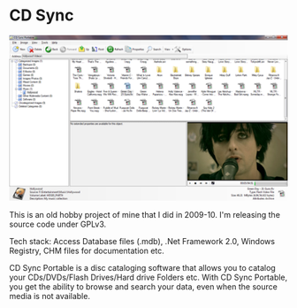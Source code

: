 # CD Sync

![](ScreenCaps/screenshot1_large.png)

This is an old hobby project of mine that I did in 2009-10. I'm releasing the source code under GPLv3.

Tech stack: Access Database files (.mdb), .Net Framework 2.0, Windows Registry, CHM files for documentation etc.

CD Sync Portable is a disc cataloging software that allows you to catalog your CDs/DVDs/Flash Drives/Hard drive Folders etc. With CD Sync Portable, you get the ability to browse and search your data, even when the source media is not available.
